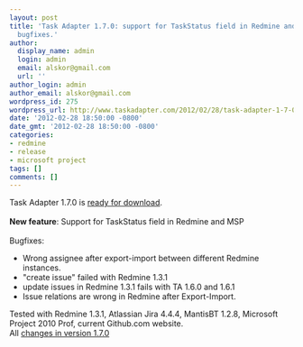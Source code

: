 ```yaml
---
layout: post
title: 'Task Adapter 1.7.0: support for TaskStatus field in Redmine and MSP. Some
  bugfixes.'
author:
  display_name: admin
  login: admin
  email: alskor@gmail.com
  url: ''
author_login: admin
author_email: alskor@gmail.com
wordpress_id: 275
wordpress_url: http://www.taskadapter.com/2012/02/28/task-adapter-1-7-0-support-for-taskstatus-field-in-redmine-and-msp-some-bugfixes/
date: '2012-02-28 18:50:00 -0800'
date_gmt: '2012-02-28 18:50:00 -0800'
categories:
- redmine
- release
- microsoft project
tags: []
comments: []
---
```

<div dir="ltr" style="text-align: left;" trbidi="on">Task Adapter 1.7.0 is&nbsp;<a href="http://taskadapter.com/download">ready for download</a>.<br/><br/><b>New feature</b>: Support for TaskStatus field in Redmine and MSP<br/><br/>Bugfixes: <br/>
<ul>
<li>Wrong assignee after export-import between different Redmine instances.</li>
<li>"create issue" failed with Redmine 1.3.1</li>
<li>update issues in Redmine 1.3.1 fails with TA 1.6.0 and 1.6.1</li>
<li>Issue relations are wrong in Redmine after Export-Import.</li></ul>
<div>Tested with Redmine 1.3.1, Atlassian Jira 4.4.4, MantisBT 1.2.8, Microsoft Project 2010 Prof, current Github.com website.</div>
<div>All&nbsp;<a href="http://www.hostedredmine.com/versions/1863">changes in version 1.7.0</a>&nbsp;</div></div></p>
